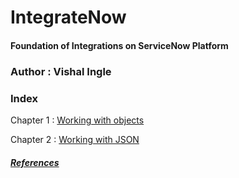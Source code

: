 # IntegrateNow
#### Foundation of Integrations on ServiceNow Platform
### Author : Vishal Ingle

### Index
Chapter 1 : [Working with objects](/Chapter1.md)

Chapter 2 : [Working with JSON](/Chapter2.md)

##### [References](/References.md)

